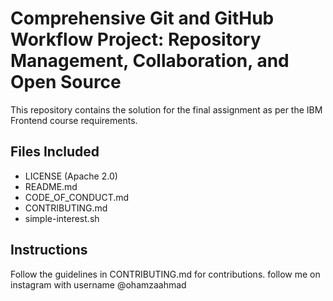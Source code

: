 # Comprehensive Git and GitHub Workflow Project: Repository Management, Collaboration, and Open Source
This repository contains the solution for the final assignment as per the IBM Frontend course requirements.

## Files Included
- LICENSE (Apache 2.0)
- README.md
- CODE_OF_CONDUCT.md
- CONTRIBUTING.md
- simple-interest.sh

## Instructions
Follow the guidelines in CONTRIBUTING.md for contributions.
follow me on instagram with username @ohamzaahmad
